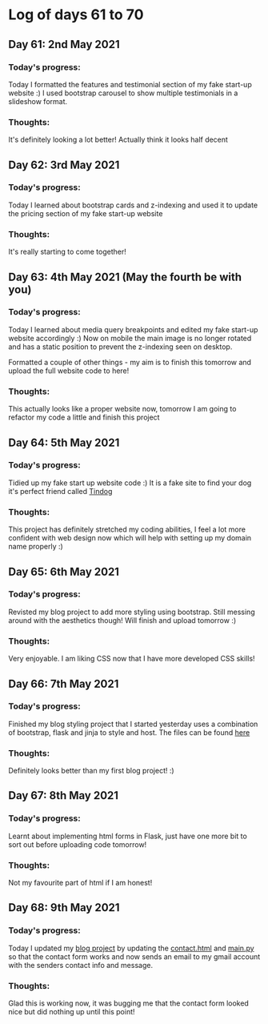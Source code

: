 # Log of days 61 to 70

## Day 61: 2nd May 2021

### Today's progress:

Today I formatted the features and testimonial section of my fake start-up website :) I used bootstrap carousel to show multiple testimonials in a slideshow format.

### Thoughts:

It's definitely looking a lot better! Actually think it looks half decent 

## Day 62: 3rd May 2021

### Today's progress:

Today I learned about bootstrap cards and z-indexing and used it to update the pricing section of my fake start-up website

### Thoughts:

It's really starting to come together!

## Day 63: 4th May 2021 (May the fourth be with you)

### Today's progress:

Today I learned about media query breakpoints and edited my fake start-up website accordingly :) Now on mobile the main image is no longer rotated and has a static position to prevent the z-indexing seen on desktop.

Formatted a couple of other things - my aim is to finish this tomorrow and upload the full website code to here!

### Thoughts:

This actually looks like a proper website now, tomorrow I am going to refactor my code a little and finish this project

## Day 64: 5th May 2021

### Today's progress:

Tidied up my fake start up website code :) It is a fake site to find your dog it's perfect friend called [Tindog](https://github.com/blain1995/100DaysOfCode/blob/main/scripts/days61to70/day64)

### Thoughts:

This project has definitely stretched my coding abilities, I feel a lot more confident with web design now which will help with setting up my domain name properly :)

## Day 65: 6th May 2021

### Today's progress:

Revisted my blog project to add more styling using bootstrap. Still messing around with the aesthetics though! Will finish and upload tomorrow :)

### Thoughts:

Very enjoyable. I am liking CSS now that I have more developed CSS skills!

## Day 66: 7th May 2021

### Today's progress:

Finished my blog styling project that I started yesterday uses a combination of bootstrap, flask and jinja to style and host. The files can be found [here](https://github.com/blain1995/100DaysOfCode/blob/main/scripts/days61to70/day65)

### Thoughts:

Definitely looks better than my first blog project! :)

## Day 67: 8th May 2021

### Today's progress:

Learnt about implementing html forms in Flask, just have one more bit to sort out before uploading code tomorrow!

### Thoughts:

Not my favourite part of html if I am honest!

## Day 68: 9th May 2021

### Today's progress:

Today I updated my [blog project](https://github.com/blain1995/100DaysOfCode/blob/main/scripts/days61to70/day65) by updating the [contact.html](https://github.com/blain1995/100DaysOfCode/blob/main/scripts/days61to70/day67/contact.html) and [main.py](https://github.com/blain1995/100DaysOfCode/blob/main/scripts/days61to70/day67/main.py) so that the contact form works and now sends an email to my gmail account with the senders contact info and message.

### Thoughts:

Glad this is working now, it was bugging me that the contact form looked nice but did nothing up until this point!
